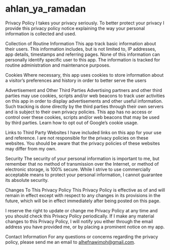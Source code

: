 # ahlan_ya_ramadan

Privacy Policy I takes your privacy seriously. To better protect your privacy I provide this privacy policy notice explaining the way your personal information is collected and used.

Collection of Routine Information This app track basic information about their users. This information includes, but is not limited to, IP addresses, app details, timestamps and referring pages. None of this information can personally identify specific user to this app. The information is tracked for routine administration and maintenance purposes.

Cookies Where necessary, this app uses cookies to store information about a visitor’s preferences and history in order to better serve the users

Advertisement and Other Third Parties Advertising partners and other third parties may use cookies, scripts and/or web beacons to track user activities on this app in order to display advertisements and other useful information. Such tracking is done directly by the third parties through their own servers and is subject to their own privacy policies. This app has no access or control over these cookies, scripts and/or web beacons that may be used by third parties. Learn how to opt out of Google’s cookie usage.

Links to Third Party Websites I have included links on this app for your use and reference. I are not responsible for the privacy policies on these websites. You should be aware that the privacy policies of these websites may differ from my own.

Security The security of your personal information is important to me, but remember that no method of transmission over the Internet, or method of electronic storage, is 100% secure. While I strive to use commercially acceptable means to protect your personal information, I cannot guarantee its absolute security.

Changes To This Privacy Policy This Privacy Policy is effective as of and will remain in effect except with respect to any changes in its provisions in the future, which will be in effect immediately after being posted on this page.

I reserve the right to update or change me Privacy Policy at any time and you should check this Privacy Policy periodically. If I make any material changes to this Privacy Policy, I will notify you either through the email address you have provided me, or by placing a prominent notice on my app.

Contact Information For any questions or concerns regarding the privacy policy, please send me an email to alhefnawimoh@gmail.com.
